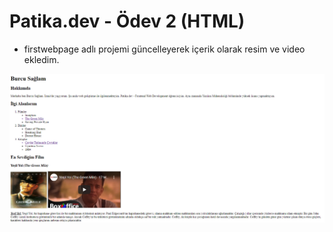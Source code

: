# Patika.dev - Ödev 2 (HTML)
* firstwebpage adlı projemi güncelleyerek içerik olarak resim ve video ekledim.

![Yesil Yol Project](images/yesilyol-project.png)
